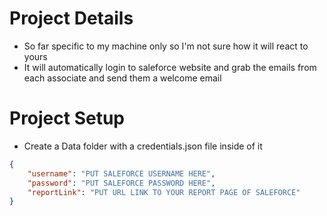 # Project Details
* So far specific to my machine only so I'm not sure how it will react to yours
* It will automatically login to saleforce website and grab the emails from each associate and send them a welcome email

# Project Setup
* Create a Data folder with a credentials.json file inside of it
```json
{
    "username": "PUT SALEFORCE USERNAME HERE",
    "password": "PUT SALEFORCE PASSWORD HERE",
    "reportLink": "PUT URL LINK TO YOUR REPORT PAGE OF SALEFORCE"
}
```